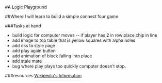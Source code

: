 #A Logic Playground

##Where I will learn to build a simple connect four game

###Tasks at hand

- build logic for computer moves
-- if player has 2 in row place chip in line
- add image to top table that is yellow squares with alpha holes
- add css to style page
- add play again button
- add animation of block falling into place
- add stale mate
- bug where play plays too quickly computer doesn't stop.

###resources
[Wikipedia's Information](https://en.wikipedia.org/wiki/Connect_Four)
